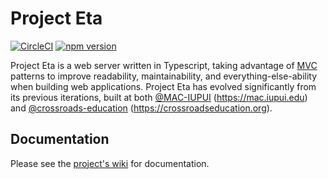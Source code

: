 # Project Eta

[![CircleCI](https://circleci.com/gh/crossroads-education/eta/tree/master.svg?style=shield)](https://circleci.com/gh/crossroads-education/eta/tree/master) [![npm version](https://badge.fury.io/js/%40xroadsed%2Feta.svg)](https://badge.fury.io/js/%40xroadsed%2Feta)

Project Eta is a web server written in Typescript, taking advantage of
[MVC](https://en.wikipedia.org/wiki/Model-view-controller) patterns
to improve readability, maintainability, and everything-else-ability when building
web applications. Project Eta has evolved significantly from its previous iterations,
built at both [@MAC-IUPUI](https://github.com/MAC-IUPUI) (https://mac.iupui.edu) and
[@crossroads-education](https://github.com/crossroads-education) (https://crossroadseducation.org).

## Documentation

Please see the [project's wiki](https://github.com/crossroads-education/eta/wiki) for documentation.
